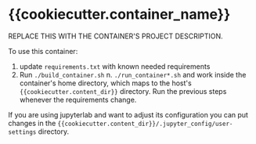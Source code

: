 # {{cookiecutter.container_name}}

REPLACE THIS WITH THE CONTAINER'S PROJECT DESCRIPTION.


To use this container:

1. update `requirements.txt` with known needed requirements
2. Run `./build_container.sh`
n. `./run_container*.sh` and work inside the container's home directory, which maps to the host's `{{cookiecutter.content_dir}}` directory. Run the previous steps whenever the requirements change.

If you are using jupyterlab and want to adjust its configuration you can put changes in the `{{cookiecutter.content_dir}}/.jupyter_config/user-settings` directory.
